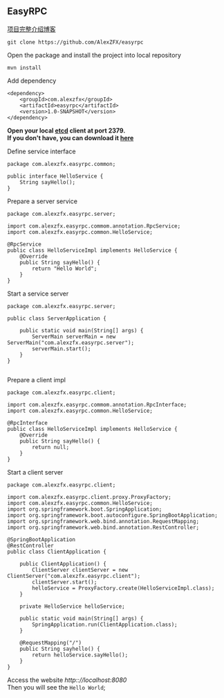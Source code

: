 ## EasyRPC

[项目完整介绍博客](http://www.alexzfx.com/2018/10/11/%E5%AE%9E%E7%8E%B0%E4%B8%80%E4%B8%AA%E7%AE%80%E5%8D%95%E7%9A%84RPC%E6%A1%86%E6%9E%B6/)

```
git clone https://github.com/AlexZFX/easyrpc
```
Open the package and install the project into local repository 
```
mvn install
```
Add dependency
```
<dependency>
    <groupId>com.alexzfx</groupId>
    <artifactId>easyrpc</artifactId>
    <version>1.0-SNAPSHOT</version>
</dependency>
```

**Open your local [etcd](https://github.com/etcd-io/etcd) client at port 2379.    
If you don't have, you can download it [here](https://github.com/etcd-io/etcd/releases)**


Define service interface

```
package com.alexzfx.easyrpc.common;

public interface HelloService {
    String sayHello();
}

```

Prepare a server service
```
package com.alexzfx.easyrpc.server;

import com.alexzfx.easyrpc.commom.annotation.RpcService;
import com.alexzfx.easyrpc.common.HelloService;

@RpcService
public class HelloServiceImpl implements HelloService {
    @Override
    public String sayHello() {
        return "Hello World";
    }
}

```

Start a service server
```
package com.alexzfx.easyrpc.server;

public class ServerApplication {

    public static void main(String[] args) {
        ServerMain serverMain = new ServerMain("com.alexzfx.easyrpc.server");
        serverMain.start();
    }
}


```



Prepare a client impl
```
package com.alexzfx.easyrpc.client;

import com.alexzfx.easyrpc.commom.annotation.RpcInterface;
import com.alexzfx.easyrpc.common.HelloService;

@RpcInterface
public class HelloServiceImpl implements HelloService {
    @Override
    public String sayHello() {
        return null;
    }
}

```

Start a client server  

```
package com.alexzfx.easyrpc.client;

import com.alexzfx.easyrpc.client.proxy.ProxyFactory;
import com.alexzfx.easyrpc.common.HelloService;
import org.springframework.boot.SpringApplication;
import org.springframework.boot.autoconfigure.SpringBootApplication;
import org.springframework.web.bind.annotation.RequestMapping;
import org.springframework.web.bind.annotation.RestController;

@SpringBootApplication
@RestController
public class ClientApplication {

    public ClientApplication() {
        ClientServer clientServer = new ClientServer("com.alexzfx.easyrpc.client");
        clientServer.start();
        helloService = ProxyFactory.create(HelloServiceImpl.class);
    }

    private HelloService helloService;

    public static void main(String[] args) {
        SpringApplication.run(ClientApplication.class);
    }

    @RequestMapping("/")
    public String sayhello() {
        return helloService.sayHello();
    }
}

```

Access the website _http:://localhost:8080_  
Then you will see the `Hello World`;





